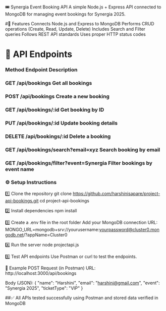 🎟️ Synergia Event Booking API
A simple Node.js + Express API connected to MongoDB for managing event bookings for Synergia 2025.

#🚀 Features
Connects Node.js and Express to MongoDB
Performs CRUD operations (Create, Read, Update, Delete)
Includes Search and Filter queries
Follows REST API standards
Uses proper HTTP status codes
# 🧩 API Endpoints
### Method	Endpoint	Description
### GET	/api/bookings	Get all bookings
### POST	/api/bookings	Create a new booking
### GET	/api/bookings/:id	Get booking by ID
### PUT	/api/bookings/:id	Update booking details
### DELETE	/api/bookings/:id	Delete a booking
### GET	/api/bookings/search?email=xyz	Search booking by email
### GET	/api/bookings/filter?event=Synergia	Filter bookings by event name

### ⚙️ Setup Instructions
1️⃣ Clone the repository
git clone https://github.com/harshinisapare/project-api-bookings.git cd project-api-bookings

2️⃣ Install dependencies
npm install

3️⃣ Create a .env file in the root folder
Add your MongoDB connection URL: MONGO_URL=mongodb+srv://yourusername:yourpassword@cluster0.mongodb.net/?appName=Cluster0

4️⃣ Run the server
node projectapi.js

5️⃣ Test API endpoints
Use Postman or curl to test the endpoints.

🧠 Example POST Request (in Postman)
URL: http://localhost:3000/api/bookings

Body (JSON): { "name": "Harshini", "email": "harshini@gmail.com", "event": "Synergia 2025", "ticketType": "VIP" }

##✅ All APIs tested successfully using Postman and stored data verified in MongoDB
